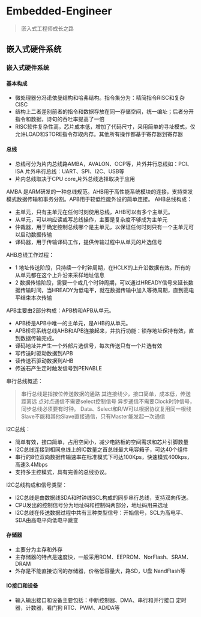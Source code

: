 # Embedded-Engineer
> 嵌入式工程师成长之路

## 嵌入式硬件系统
### 嵌入式硬件系统
#### 基本构成
  * 微处理器分冯诺依曼结构和哈弗结构。指令集分为：精简指令RISC和复杂CISC
  * 结构上二者差别前者的指令和数据存放在同一存储空间，统一编址；后者分开指令和数据，诗句的吞吐率提高了一倍
  * RISC软件复杂性高，芯片成本低，增加了代码尺寸，采用简单的寻址模式，仅允许LOAD和STORE指令存取内存。其他所有操作都基于寄存器到寄存器

#### 总线
  * 总线可分为片内总线路AMBA，AVALON、OCP等，片外并行总线如：PCI、ISA 片外串行总线：UART、SPI、I2C、USB等
  * 片内总线取决于CPU core,片外总线选择取决于应用
 
   AMBA 是ARM研发的一种总线规范。AHB用于高性能系统模块的连接，支持突发模式数据传输和事务分割。APB用于较低性能外设的简单连接。
   AHB总线构成：
   * 主单元，只有主单元在任何时刻使用总线，AHB可以有多个主单元。
   * 从单元，可以响应读或写总线操作，主要是复杂度不够成为主单元
   * 仲裁器，用于确定控制总线哪个是主单元，以保证任何时刻只有一个主单元可以启动数据传输
   * 译码器，用于传输译码工作，提供传输过程中从单元的片选信号
    
  AHB总线工作过程：
  * 1 地址传送阶段，只持续一个时钟周期，在HCLK的上升沿数据有效。所有的从单元都在这个上升沿来采样地址信息
  * 2 数据传输阶段，需要一个或几个时钟周期，可以通过HREADY信号来延长数据传输时间，当HREADY为低电平，就在数据传输中加入等待周期，直到高电平结束本次传输

  APB主要由2部分构成：APB桥和APB从单元。
  * APB桥是APB中唯一的主单元，是AHB的从单元。
  * APB桥将系统总线AHB和APB连接起来，并执行功能：锁存地址保持有效，直到数据传输完成。
  * 译码地址并产生一个外部片选信号，每次传送只有一个片选有效
  * 写传送时驱动数据到APB
  * 读传送石驱动数据到AHB
  * 传送石产生定时触发信号到PENABLE

   串行总线概述：
   > 串行总线是指按位传送数据的通路
   > 其连接线少，接口简单，成本低，传送距离远
   > 点对点通信不需要select控制信号
   > 异步通信不需要Clock时钟信号，同步总线必须要有时钟。
   > Data、Select和R/W可以根据协议复用同一根线
   > Slave不能和其他Slave直接通信，只有Master能发起一次通信
   
   I2C总线：
   * 简单有效，接口简单，占用空间小，减少电路板的空间需求和芯片引脚数量
   * I2C总线连接到相同总线上的IC数量之首总线最大电容箱子，可达40个组件
   * 串行的8位双向数据传输速率在标准模式下可达100Kps，快速模式400kps，高速3.4Mbps
   * 支持多主控模式，具有完善的总线协议。

   I2C总线构成和信号类型：
   * I2C总线是由数据线SDA和时钟线SCL构成的同步串行总线，支持双向传送。
   * CPU发出的控制信号分为地址码和控制码两部分，地址码用来选址
   * I2C总线在传送数据过程中共有三种类型信号：开始信号，SCL为高电平、SDA由高电平向低电平跳变

#### 存储器
 * 主要分为主存和外存
 * 主存储器的特点是速度快，一般采用ROM、EEPROM、NorFlash、SRAM、DRAM
 * 外存是不能直接访问的存储器，价格低容量大，路SD，U盘 NandFlash等

#### IO接口和设备
 * 输入输出接口和设备主要包括：中断控制器、DMA、串行和并行接口 定时器，计数器，看门狗 RTC、PWM、AD/DA等
